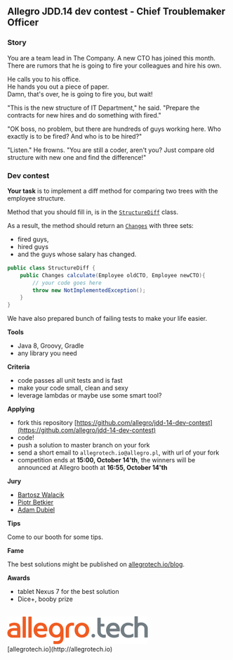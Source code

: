 
## Allegro JDD.14 dev contest - Chief Troublemaker Officer

### Story

You are a team lead in The Company. A new CTO has joined this month.
There are rumors that he is going to fire your colleagues and hire his own.

He calls you to his office.<br/>
He hands you out a piece of paper.<br/>
Damn, that's over, he is going to fire you, but wait!

"This is the new structure of IT Department," he said. "Prepare the contracts for new hires and do something with fired."

"OK boss, no problem, but there are hundreds of guys working here. Who exactly is to be fired? And who is to be hired?"
  
"Listen." He frowns. "You are still a coder, aren't you? Just compare old structure with new one and find the difference!"

### Dev contest
**Your task** is to implement a diff method for comparing two trees with the employee structure.

Method that you should fill in, is in the [`StructureDiff`](src/main/java/pl/allegro/jdd/StructureDiff.java) class.

As a result, the method should return an [`Changes`](src/main/java/pl/allegro/jdd/Changes.java) with three sets:

* fired guys,
* hired guys 
* and the guys whose salary has changed.

```java
public class StructureDiff {
    public Changes calculate(Employee oldCTO, Employee newCTO){
        // your code goes here
        throw new NotImplementedException();
    }
}
```

We have also prepared bunch of failing tests to make your life easier.

**Tools**

*  Java 8, Groovy, Gradle
*  any library you need

**Criteria**
   
* code passes all unit tests and is fast
* make your code small, clean and sexy
* leverage lambdas or maybe use some smart tool?

**Applying**

*  fork this repository [https://github.com/allegro/jdd-14-dev-contest](https://github.com/allegro/jdd-14-dev-contest) 
*  code!
*  push a solution to master branch on your fork 
*  send a short email to `allegrotech.io@allegro.pl`, with url of your fork  
*  competition ends at **15:00, October 14'th**,
   the winners will be announced at Allegro booth at **16:55, October 14'th**  

**Jury**

* [Bartosz Walacik](https://github.com/bartoszwalacik/)
* [Piotr Betkier](https://github.com/pbetkier)
* [Adam Dubiel](https://github.com/adamdubiel)

**Tips**

Come to our booth for some tips. 

**Fame**

The best solutions might be published on [allegrotech.io/blog](http://allegrotech.io/blog).

**Awards**

 * tablet Nexus 7 for the best solution
 * Dice+, booby prize
 
<br/>
<img src="logo-allegro-tech.png"/><br/>
[allegrotech.io](http://allegrotech.io)






